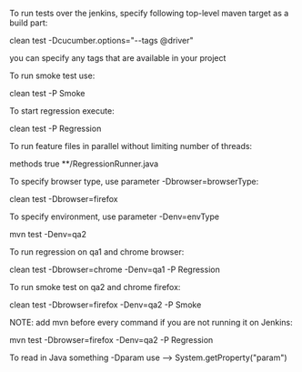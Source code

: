 

To run tests over the jenkins, specify following top-level maven target as a build part:

clean test -Dcucumber.options="--tags @driver"

you can specify any tags that are available in your project

To run smoke test use:

clean test -P Smoke

To start regression execute:

clean test -P Regression

To run feature files in parallel without limiting number of threads:

<parallel>methods</parallel>
<useUnlimitedThreads>true</useUnlimitedThreads>
<includes>
  <include>**/RegressionRunner.java</include>
</includes>

To specify browser type, use parameter -Dbrowser=browserType:

clean test -Dbrowser=firefox

To specify environment, use parameter -Denv=envType

mvn test -Denv=qa2

To run regression on qa1 and chrome browser:

clean test -Dbrowser=chrome -Denv=qa1 -P Regression

To run smoke test on qa2 and chrome firefox:

clean test -Dbrowser=firefox -Denv=qa2 -P Smoke

NOTE: add mvn before every command if you are not running it on Jenkins:

mvn test -Dbrowser=firefox -Denv=qa2 -P Regression

To read in Java something -Dparam use --> System.getProperty("param")
